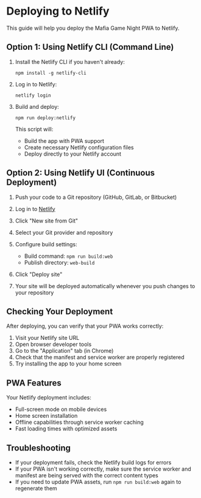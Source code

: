 # Deploying to Netlify

This guide will help you deploy the Mafia Game Night PWA to Netlify.

## Option 1: Using Netlify CLI (Command Line)

1. Install the Netlify CLI if you haven't already:
   ```
   npm install -g netlify-cli
   ```

2. Log in to Netlify:
   ```
   netlify login
   ```

3. Build and deploy:
   ```
   npm run deploy:netlify
   ```

   This script will:
   - Build the app with PWA support
   - Create necessary Netlify configuration files
   - Deploy directly to your Netlify account

## Option 2: Using Netlify UI (Continuous Deployment)

1. Push your code to a Git repository (GitHub, GitLab, or Bitbucket)

2. Log in to [Netlify](https://app.netlify.com/)

3. Click "New site from Git"

4. Select your Git provider and repository

5. Configure build settings:
   - Build command: `npm run build:web`
   - Publish directory: `web-build`

6. Click "Deploy site"

7. Your site will be deployed automatically whenever you push changes to your repository

## Checking Your Deployment

After deploying, you can verify that your PWA works correctly:

1. Visit your Netlify site URL
2. Open browser developer tools
3. Go to the "Application" tab (in Chrome)
4. Check that the manifest and service worker are properly registered
5. Try installing the app to your home screen

## PWA Features

Your Netlify deployment includes:

- Full-screen mode on mobile devices
- Home screen installation
- Offline capabilities through service worker caching
- Fast loading times with optimized assets

## Troubleshooting

- If your deployment fails, check the Netlify build logs for errors
- If your PWA isn't working correctly, make sure the service worker and manifest are being served with the correct content types
- If you need to update PWA assets, run `npm run build:web` again to regenerate them 